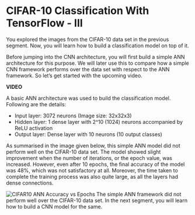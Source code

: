 # CIFAR-10 Classification With TensorFlow - III

You explored the images from the CIFAR-10 data set in the previous segment. Now, you will learn how to build a classification model on top of it.

Before jumping into the CNN architecture, you will first build a simple ANN architecture for this purpose. We will later use this to compare how a simple CNN framework performs over the data set with respect to the ANN framework. So let’s get started with the upcoming video.

**VIDEO**

A basic ANN architecture was used to build the classification model. Following are the details:

-   Input layer: 3072 neurons (Image size: 32x32x3)
-   Hidden layer: 1 dense layer with 2^10 (1024) neurons accompanied by ReLU activation
-   Output layer: Dense layer with 10 neurons (10 output classes)

As summarised in the image given below, this simple ANN model did not perform well on the CIFAR-10 data set. The model showed slight improvement when the number of iterations, or the epoch value, was increased. However, even after 10 epochs, the final accuracy of the model was 48%, which was not satisfactory at all. Moreover, the time taken to complete the training process was also quite large, as all the layers had dense connections.

![CIFAR10 ANN Accuracy vs Epochs](https://i.ibb.co/SvJBQtX/CIFAR10-ANN-Accuracy-vs-Epochs.png)
The simple ANN framework did not perform well over the CIFAR-10 data set. In the next segment, you will learn how to build a CNN model for the same.